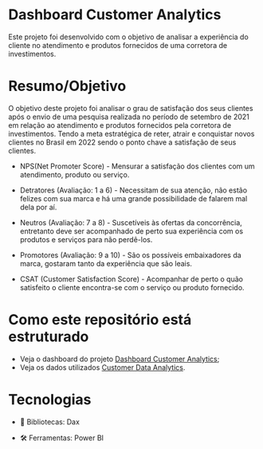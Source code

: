 # Dashboard Customer Analytics

Este projeto foi desenvolvido com o objetivo de analisar a experiência do cliente no atendimento e produtos fornecidos de uma corretora de investimentos.

# Resumo/Objetivo

O objetivo deste projeto foi analisar o grau de satisfação dos seus clientes após o envio de uma pesquisa realizada no período de setembro de 2021 em relação ao atendimento e produtos fornecidos pela corretora de investimentos. Tendo a meta estratégica de reter, atrair e conquistar novos clientes no Brasil em 2022 sendo o ponto chave a satisfação de seus clientes.

-	NPS(Net Promoter Score) - Mensurar a satisfação dos clientes com um atendimento, produto ou serviço.

-	Detratores (Avaliação: 1 a 6) - Necessitam de sua atenção, não estão felizes com sua marca e há uma grande possibilidade de falarem mal dela por aí.
  
-	Neutros (Avaliação: 7 a 8) - Suscetíveis às ofertas da concorrência, entretanto deve ser acompanhado de perto sua experiência com os produtos e serviços para não perdê-los.
  
-	Promotores (Avaliação: 9 a 10) - São os possíveis embaixadores da marca, gostaram tanto da experiência que são leais.

-	CSAT (Customer Satisfaction Score) - Acompanhar de perto o quão satisfeito o cliente encontra-se com o serviço ou produto fornecido.


# Como este repositório está estruturado

- Veja o dashboard do projeto [Dashboard Customer Analytics](https://app.powerbi.com/view?r=eyJrIjoiNzRhZmNmZjUtNWZiNC00ZDY2LWEwMWUtZGM5MmQxNGNjNGVhIiwidCI6ImY4ODI5MTFhLTQ0OTctNDhmOS1hNjlmLThiZjVkZGUwZjg3OSJ9);
- Veja os dados utilizados [Customer Data Analytics](https://github.com/mayajsv/Dashboard_Customer_Analytics/commit/24a5a0ebe4cfe095591012825160e26ab015288d).

# Tecnologias

- 📄 Bibliotecas: Dax
 
- 🛠️ Ferramentas: Power BI

